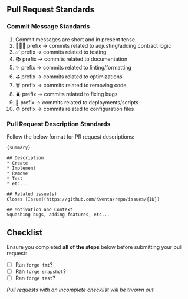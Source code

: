 ## Pull Request Standards

### Commit Message Standards

1. Commit messages are short and in present tense.
2. 👷🏻‍♂️ prefix -> commits related to adjusting/adding contract logic
3. ✅ prefix -> commits related to testing
4. 📚 prefix -> commits related to documentation
5. ✨ prefix -> commits related to linting/formatting
6. ⛳️ prefix -> commits related to optimizations
7. 🗑️ prefix -> commits related to removing code
8. 🪲 prefix -> commits related to fixing bugs
9. 🚀 prefix -> commits related to deployments/scripts
10. ⚙️ prefix -> commits related to configuration files

### Pull Request Description Standards

Follow the below format for PR request descriptions:

```
{summary}

## Description
* Create
* Implement 
* Remove
* Test
* etc...

## Related issue(s)
Closes [Issue](https://github.com/Kwenta/repo/issues/{ID})

## Motivation and Context
Squashing bugs, adding features, etc...
```

## Checklist

Ensure you completed **all of the steps** below before submitting your pull request:

- [ ] Ran `forge fmt`?
- [ ] Ran `forge snapshot`?
- [ ] Ran `forge test`?

_Pull requests with an incomplete checklist will be thrown out._
